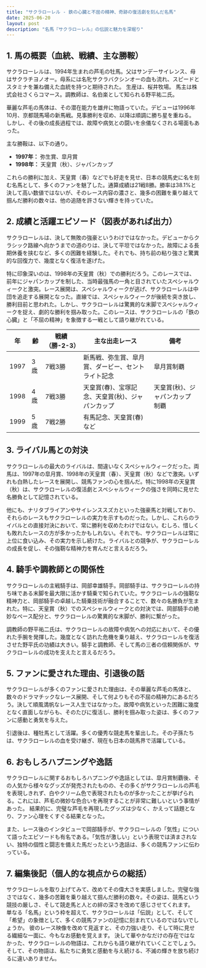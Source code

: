```yaml
---
title: "サクラローレル - 鉄の心臓と不屈の精神、奇跡の復活劇を刻んだ名馬"
date: 2025-06-20
layout: post
description: "名馬『サクラローレル』の伝説と魅力を深堀り"
---
```


## 1. 馬の概要（血統、戦績、主な勝鞍）

サクラローレルは、1994年生まれの芦毛の牡馬。父はサンデーサイレンス、母はサクラチヨノオー。母系には名牝サクラバクシンオーの血も流れ、スピードとスタミナを兼ね備えた血統を持つと期待された。  生産は、桜井牧場。  馬主は株式会社さくらコマース。調教師は、名伯楽として知られる野平祐二氏。

華麗な芦毛の馬体は、その潜在能力を雄弁に物語っていた。デビューは1996年10月、京都競馬場の新馬戦。見事勝利を収め、以降は順調に勝ち星を重ねる。しかし、その後の成長過程では、故障や病気との闘いを余儀なくされる場面もあった。

主な勝鞍は、以下の通り。

* **1997年：** 弥生賞、皐月賞
* **1998年：** 天皇賞（秋）、ジャパンカップ

これらの勝利に加え、天皇賞（春）などでも好走を見せ、日本の競馬史に名を刻む名馬として、多くのファンを魅了した。通算成績は21戦8勝。勝率は38.1%と決して高い数値ではないが、そのレース内容の濃さと、幾多の困難を乗り越えて掴んだ勝利の数々は、他の追随を許さない輝きを持っていた。


## 2. 成績と活躍エピソード（図表があれば出力）

サクラローレルは、決して無敗の強豪というわけではなかった。デビューからクラシック路線へ向かうまでの道のりは、決して平坦ではなかった。故障による長期休養を挟むなど、多くの困難を経験した。それでも、持ち前の粘り強さと驚異的な回復力で、幾度となく復活を遂げた。

特に印象深いのは、1998年の天皇賞（秋）での勝利だろう。このレースでは、前年にジャパンカップを制した、当時最強馬の一角と目されていたスペシャルウィークと激突。レース展開は、スペシャルウィークが逃げ、サクラローレルは中団を追走する展開となった。直線では、スペシャルウィークが後続を突き放し、勝利目前と思われた。しかし、サクラローレルは驚異的な末脚でスペシャルウィークを捉え、劇的な勝利を掴み取った。このレースは、サクラローレルの「鉄の心臓」と「不屈の精神」を象徴する一戦として語り継がれている。

| 年 | 齢 | 戦績（勝-2-3） | 主な出走レース | 備考 |
|---|---|---|---|---|
| 1997 | 3歳 | 7戦3勝 | 新馬戦、弥生賞、皐月賞、ダービー、セントライト記念 | 皐月賞制覇 |
| 1998 | 4歳 | 7戦3勝 | 天皇賞(春)、宝塚記念、天皇賞(秋)、ジャパンカップ | 天皇賞(秋)、ジャパンカップ制覇 |
| 1999 | 5歳 | 7戦2勝 | 有馬記念、天皇賞(春)など |  |


## 3. ライバル馬との対決

サクラローレルの最大のライバルは、間違いなくスペシャルウィークだった。両馬は、1997年の皐月賞、1998年の天皇賞（春）、天皇賞（秋）などで激突。いずれも白熱したレースを展開し、競馬ファンの心を掴んだ。特に1998年の天皇賞（秋）は、サクラローレルの復活劇とスペシャルウィークの強さを同時に見せた名勝負として記憶されている。

他にも、ナリタブライアンやサイレンススズカといった強豪馬と対戦しており、それらのレースもサクラローレルの実力を示すものだった。しかし、これらのライバルとの直接対決において、常に勝利を収めたわけではない。むしろ、惜しくも敗れたレースの方が多かったかもしれない。それでも、サクラローレルは常に上位に食い込み、その実力を示し続けた。ライバルとの競争が、サクラローレルの成長を促し、その強靭な精神力を育んだと言えるだろう。


## 4. 騎手や調教師との関係性

サクラローレルの主戦騎手は、岡部幸雄騎手。岡部騎手は、サクラローレルの持ち味である末脚を最大限に活かす騎乗で知られていた。サクラローレルの強靭な精神力と、岡部騎手の卓越した騎乗技術が融合することで、数々の名勝負が生まれた。特に、天皇賞（秋）でのスペシャルウィークとの対決では、岡部騎手の絶妙なペース配分と、サクラローレルの驚異的な末脚が、勝利に繋がった。

調教師の野平祐二氏は、サクラローレルの故障や病気への対応において、その優れた手腕を発揮した。幾度となく訪れた危機を乗り越え、サクラローレルを復活させた野平氏の功績は大きい。騎手と調教師、そして馬の三者の信頼関係が、サクラローレルの成功を支えたと言えるだろう。


## 5. ファンに愛された理由、引退後の話

サクラローレルが多くのファンに愛された理由は、その華麗な芦毛の馬体と、数々のドラマチックなレース展開、そして何よりもその不屈の精神力にあるだろう。決して順風満帆なレース人生ではなかった。故障や病気といった困難に幾度となく直面しながらも、そのたびに復活し、勝利を掴み取った姿は、多くのファンに感動と勇気を与えた。

引退後は、種牡馬として活躍。多くの優秀な競走馬を輩出した。その子孫たちは、サクラローレルの血を受け継ぎ、現在も日本の競馬界で活躍している。


## 6. おもしろハプニングや逸話

サクラローレルに関するおもしろハプニングや逸話としては、皐月賞制覇後、その人気から様々なグッズが発売されたものの、その多くがサクラローレルの芦毛を表現しきれず、白やクリーム色で表現されたものが多かったことが挙げられる。これには、芦毛の微妙な色合いを再現することが非常に難しいという事情があった。  結果的に、完璧な芦毛を再現したグッズは少なく、かえって話題となり、ファン心理をくすぐる結果となった。

また、レース後のインタビューで岡部騎手が、サクラローレルの「気性」について語ったエピソードも有名である。「気性が激しい」という表現では済まされない、独特の個性と闘志を備えた馬だったという逸話は、多くの競馬ファンに伝わっている。


## 7. 編集後記（個人的な視点からの総括）

サクラローレルを取り上げてみて、改めてその偉大さを実感しました。完璧な強さではなく、幾多の苦難を乗り越えて掴んだ勝利の数々。その姿は、競馬という競技の厳しさ、そして競走馬と人との絆の深さを改めて感じさせてくれます。  単なる「名馬」という枠を超えて、サクラローレルは「伝説」として、そして「希望」の象徴として、多くの競馬ファンの記憶に刻まれているのではないでしょうか。  彼のレース映像を改めて見返すと、その力強い走り、そして時に見せる繊細な一面に、今もなお感動を覚えます。  決して華やかなだけの存在ではなかった、サクラローレルの物語は、これからも語り継がれていくことでしょう。そして、その物語は、私たちに勇気と感動を与え続ける、不滅の輝きを放ち続けるに違いありません。

